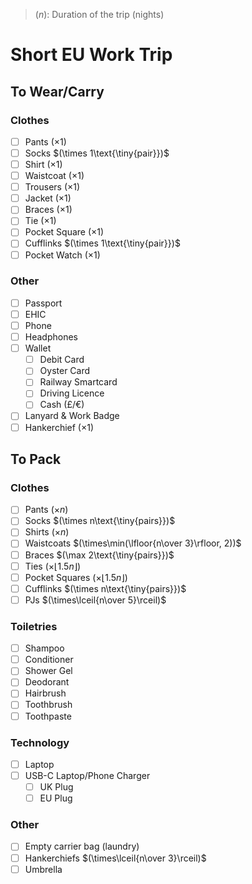 > $(n)$: Duration of the trip (nights)

# Short EU Work Trip
## To Wear/Carry
### Clothes
- [ ] Pants $(\times 1)$
- [ ] Socks $(\times 1\text{\tiny{pair}})$
- [ ] Shirt $(\times 1)$
- [ ] Waistcoat $(\times 1)$
- [ ] Trousers $(\times 1)$
- [ ] Jacket $(\times 1)$
- [ ] Braces $(\times 1)$
- [ ] Tie $(\times 1)$
- [ ] Pocket Square $(\times 1)$
- [ ] Cufflinks $(\times 1\text{\tiny{pair}})$
- [ ] Pocket Watch $(\times 1)$
### Other
- [ ] Passport
- [ ] EHIC
- [ ] Phone
- [ ] Headphones
- [ ] Wallet
    - [ ] Debit Card
    - [ ] Oyster Card
    - [ ] Railway Smartcard
    - [ ] Driving Licence
    - [ ] Cash (£/€)
- [ ] Lanyard & Work Badge
- [ ] Hankerchief $(\times 1)$
## To Pack
### Clothes
- [ ] Pants $(\times n)$
- [ ] Socks $(\times n\text{\tiny{pairs}})$
- [ ] Shirts $(\times n)$
- [ ] Waistcoats $(\times\min(\lfloor{n\over 3}\rfloor, 2))$
- [ ] Braces $(\max 2\text{\tiny{pairs}})$
- [ ] Ties $(\times\lfloor{1.5n}\rfloor)$
- [ ] Pocket Squares $(\times\lfloor{1.5n}\rfloor)$
- [ ] Cufflinks $(\times n\text{\tiny{pairs}})$
- [ ] PJs $(\times\lceil{n\over 5}\rceil)$
### Toiletries
- [ ] Shampoo
- [ ] Conditioner
- [ ] Shower Gel
- [ ] Deodorant
- [ ] Hairbrush
- [ ] Toothbrush
- [ ] Toothpaste
### Technology
- [ ] Laptop
- [ ] USB-C Laptop/Phone Charger
    - [ ] UK Plug
    - [ ] EU Plug
### Other
- [ ] Empty carrier bag (laundry)
- [ ] Hankerchiefs $(\times\lceil{n\over 3}\rceil)$
- [ ] Umbrella